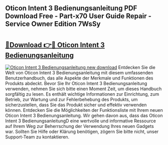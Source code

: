 ## Oticon Intent 3 Bedienungsanleitung PDF Download Free - Part-x70 User Guide Repair - Service Owner Edition 7WsSy

# <h2><a href="http://df08vh.blite.top/?on=Oticon+Intent+3+Bedienungsanleitung">🔗Download 👉🔴 Oticon Intent 3 Bedienungsanleitung</a></h2>

[![Oticon Intent 3 Bedienungsanleitung new download](https://i.imgur.com/lujVjoI.png)](http://df08vh.blite.top/?on=Oticon+Intent+3+Bedienungsanleitung)
Entdecken Sie die Welt von Oticon Intent 3 Bedienungsanleitung mit diesem umfassenden Benutzerhandbuch, das alle Aspekte der Merkmale und Funktionen des Produkts abdeckt. Bevor Sie Ihr Oticon Intent 3 Bedienungsanleitung verwenden, nehmen Sie sich bitte einen Moment Zeit, um dieses Handbuch sorgfältig zu lesen. Es enthält wichtige Informationen zur Einrichtung, zum Betrieb, zur Wartung und zur Fehlerbehebung des Produkts, um sicherzustellen, dass Sie das Produkt sicher und effektiv verwenden können. Entdecken Sie die Möglichkeiten der Funktionsliste mit Ihrem neuen Oticon Intent 3 Bedienungsanleitung. Wir gehen davon aus, dass das Oticon Intent 3 BedienungsanleitungD eine wertvolle und informative Ressource auf Ihrem Weg zur Beherrschung der Verwendung Ihres neuen Gadgets war. Sollten Sie Hilfe oder Klärung benötigen, zögern Sie bitte nicht, unser Support-Team zu kontaktieren.
